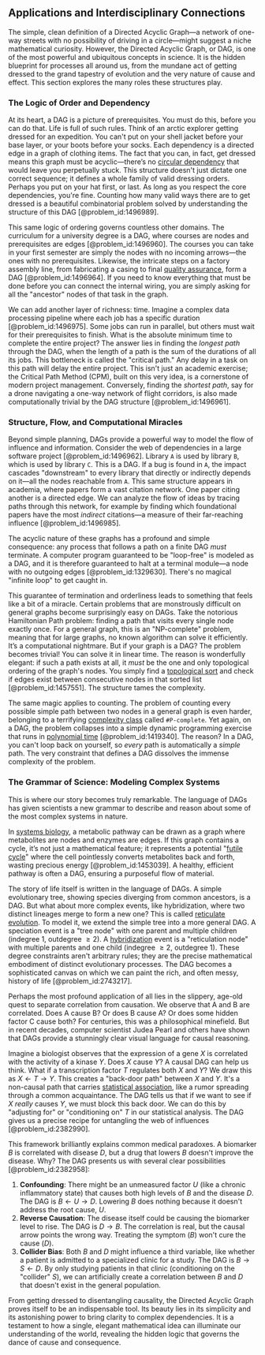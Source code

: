 ## Applications and Interdisciplinary Connections

The simple, clean definition of a Directed Acyclic Graph—a network of one-way streets with no possibility of driving in a circle—might suggest a niche mathematical curiosity. However, the Directed Acyclic Graph, or DAG, is one of the most powerful and ubiquitous concepts in science. It is the hidden blueprint for processes all around us, from the mundane act of getting dressed to the grand tapestry of evolution and the very nature of cause and effect. This section explores the many roles these structures play.

### The Logic of Order and Dependency

At its heart, a DAG is a picture of prerequisites. You must do this, before you can do that. Life is full of such rules. Think of an arctic explorer getting dressed for an expedition. You can't put on your shell jacket before your base layer, or your boots before your socks. Each dependency is a directed edge in a graph of clothing items. The fact that you can, in fact, get dressed means this graph must be acyclic—there’s no [circular dependency](@article_id:273482) that would leave you perpetually stuck. This structure doesn't just dictate one correct sequence; it defines a whole family of valid dressing orders. Perhaps you put on your hat first, or last. As long as you respect the core dependencies, you're fine. Counting how many valid ways there are to get dressed is a beautiful combinatorial problem solved by understanding the structure of this DAG [@problem_id:1496989].

This same logic of ordering governs countless other domains. The curriculum for a university degree is a DAG, where courses are nodes and prerequisites are edges [@problem_id:1496960]. The courses you can take in your first semester are simply the nodes with no incoming arrows—the ones with no prerequisites. Likewise, the intricate steps on a factory assembly line, from fabricating a casing to final [quality assurance](@article_id:202490), form a DAG [@problem_id:1496964]. If you need to know everything that must be done before you can connect the internal wiring, you are simply asking for all the "ancestor" nodes of that task in the graph.

We can add another layer of richness: time. Imagine a complex data processing pipeline where each job has a specific duration [@problem_id:1496975]. Some jobs can run in parallel, but others must wait for their prerequisites to finish. What is the absolute minimum time to complete the entire project? The answer lies in finding the *longest path* through the DAG, when the length of a path is the sum of the durations of all its jobs. This bottleneck is called the "critical path." Any delay in a task on this path will delay the entire project. This isn't just an academic exercise; the Critical Path Method (CPM), built on this very idea, is a cornerstone of modern project management. Conversely, finding the *shortest path*, say for a drone navigating a one-way network of flight corridors, is also made computationally trivial by the DAG structure [@problem_id:1496961].

### Structure, Flow, and Computational Miracles

Beyond simple planning, DAGs provide a powerful way to model the flow of influence and information. Consider the web of dependencies in a large software project [@problem_id:1496962]. Library `A` is used by library `B`, which is used by library `C`. This is a DAG. If a bug is found in `A`, the impact cascades "downstream" to every library that directly or indirectly depends on it—all the nodes reachable from `A`. This same structure appears in academia, where papers form a vast citation network. One paper citing another is a directed edge. We can analyze the flow of ideas by tracing paths through this network, for example by finding which foundational papers have the most *indirect* citations—a measure of their far-reaching influence [@problem_id:1496985].

The acyclic nature of these graphs has a profound and simple consequence: any process that follows a path on a finite DAG *must* terminate. A computer program guaranteed to be "loop-free" is modeled as a DAG, and it is therefore guaranteed to halt at a terminal module—a node with no outgoing edges [@problem_id:1329630]. There's no magical "infinite loop" to get caught in.

This guarantee of termination and orderliness leads to something that feels like a bit of a miracle. Certain problems that are monstrously difficult on general graphs become surprisingly easy on DAGs. Take the notorious Hamiltonian Path problem: finding a path that visits every single node exactly once. For a general graph, this is an "NP-complete" problem, meaning that for large graphs, no known algorithm can solve it efficiently. It’s a computational nightmare. But if your graph is a DAG? The problem becomes trivial! You can solve it in linear time. The reason is wonderfully elegant: if such a path exists at all, it *must* be the one and only topological ordering of the graph's nodes. You simply find a [topological sort](@article_id:268508) and check if edges exist between consecutive nodes in that sorted list [@problem_id:1457551]. The structure tames the complexity.

The same magic applies to counting. The problem of counting every possible simple path between two nodes in a general graph is even harder, belonging to a terrifying [complexity class](@article_id:265149) called `#P-complete`. Yet again, on a DAG, the problem collapses into a simple dynamic programming exercise that runs in [polynomial time](@article_id:137176) [@problem_id:1419340]. The reason? In a DAG, you can't loop back on yourself, so *every* path is automatically a *simple* path. The very constraint that defines a DAG dissolves the immense complexity of the problem.

### The Grammar of Science: Modeling Complex Systems

This is where our story becomes truly remarkable. The language of DAGs has given scientists a new grammar to describe and reason about some of the most complex systems in nature.

In [systems biology](@article_id:148055), a metabolic pathway can be drawn as a graph where metabolites are nodes and enzymes are edges. If this graph contains a cycle, it’s not just a mathematical feature; it represents a potential "[futile cycle](@article_id:164539)" where the cell pointlessly converts metabolites back and forth, wasting precious energy [@problem_id:1453039]. A healthy, efficient pathway is often a DAG, ensuring a purposeful flow of material.

The story of life itself is written in the language of DAGs. A simple evolutionary tree, showing species diverging from common ancestors, is a DAG. But what about more complex events, like hybridization, where two distinct lineages merge to form a new one? This is called [reticulate evolution](@article_id:165909). To model it, we extend the simple tree into a more general DAG. A speciation event is a "tree node" with one parent and multiple children (indegree 1, outdegree $\geq 2$). A [hybridization](@article_id:144586) event is a "reticulation node" with multiple parents and one child (indegree $\geq 2$, outdegree 1). These degree constraints aren't arbitrary rules; they are the precise mathematical embodiment of distinct evolutionary processes. The DAG becomes a sophisticated canvas on which we can paint the rich, and often messy, history of life [@problem_id:2743217].

Perhaps the most profound application of all lies in the slippery, age-old quest to separate correlation from causation. We observe that A and B are correlated. Does A cause B? Or does B cause A? Or does some hidden factor C cause both? For centuries, this was a philosophical minefield. But in recent decades, computer scientist Judea Pearl and others have shown that DAGs provide a stunningly clear visual language for causal reasoning.

Imagine a biologist observes that the expression of a gene $X$ is correlated with the activity of a kinase $Y$. Does $X$ cause $Y$? A causal DAG can help us think. What if a transcription factor $T$ regulates both $X$ and $Y$? We draw this as $X \leftarrow T \to Y$. This creates a "back-door path" between $X$ and $Y$. It's a non-causal path that carries [statistical association](@article_id:172403), like a rumor spreading through a common acquaintance. The DAG tells us that if we want to see if $X$ *really* causes $Y$, we must block this back door. We can do this by "adjusting for" or "conditioning on" $T$ in our statistical analysis. The DAG gives us a precise recipe for untangling the web of influences [@problem_id:2382990].

This framework brilliantly explains common medical paradoxes. A biomarker $B$ is correlated with disease $D$, but a drug that lowers $B$ doesn't improve the disease. Why? The DAG presents us with several clear possibilities [@problem_id:2382958]:
1.  **Confounding**: There might be an unmeasured factor $U$ (like a chronic inflammatory state) that causes both high levels of $B$ and the disease $D$. The DAG is $B \leftarrow U \to D$. Lowering $B$ does nothing because it doesn't address the root cause, $U$.
2.  **Reverse Causation**: The disease itself could be causing the biomarker level to rise. The DAG is $D \to B$. The correlation is real, but the causal arrow points the wrong way. Treating the symptom ($B$) won't cure the cause ($D$).
3.  **Collider Bias**: Both $B$ and $D$ might influence a third variable, like whether a patient is admitted to a specialized clinic for a study. The DAG is $B \to S \leftarrow D$. By only studying patients in that clinic (conditioning on the "collider" $S$), we can artificially create a correlation between $B$ and $D$ that doesn't exist in the general population.

From getting dressed to disentangling causality, the Directed Acyclic Graph proves itself to be an indispensable tool. Its beauty lies in its simplicity and its astonishing power to bring clarity to complex dependencies. It is a testament to how a single, elegant mathematical idea can illuminate our understanding of the world, revealing the hidden logic that governs the dance of cause and consequence.
